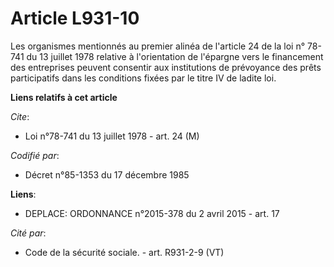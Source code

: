 # Article L931-10

Les organismes mentionnés au premier alinéa de l'article 24 de la loi n° 78-741 du 13 juillet 1978 relative à l'orientation
de l'épargne vers le financement des entreprises peuvent consentir aux institutions de prévoyance des prêts participatifs
dans les conditions fixées par le titre IV de ladite loi.

**Liens relatifs à cet article**

_Cite_:

  - Loi n°78-741 du 13 juillet 1978 - art. 24 (M)

_Codifié par_:

  - Décret n°85-1353 du 17 décembre 1985

**Liens**:

  - DEPLACE: ORDONNANCE n°2015-378 du 2 avril 2015 - art. 17

_Cité par_:

  - Code de la sécurité sociale. - art. R931-2-9 (VT)

